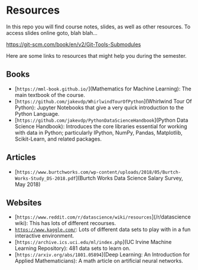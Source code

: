 # Resources

In this repo you will find course notes, slides, as well as other resources. To access slides online goto, blah blah...

https://git-scm.com/book/en/v2/Git-Tools-Submodules

Here are some links to resources that might help you during the semester. 

## Books

- [`https://mml-book.github.io/`](Mathematics for Machine Learning): The main textbook of the course.
- [`https://github.com/jakevdp/WhirlwindTourOfPython`](Whirlwind Tour Of Python): Jupyter Notebooks that give a very quick introduction to the Python Language.
- [`https://github.com/jakevdp/PythonDataScienceHandbook`](Python Data Science Handbook): Introduces the core libraries essential for working with data in Python; particularly IPython, NumPy, Pandas, Matplotlib, Scikit-Learn, and related packages.

## Articles

- [`https://www.burtchworks.com/wp-content/uploads/2018/05/Burtch-Works-Study_DS-2018.pdf`](Burtch Works Data Science Salary Survey, May 2018)

## Websites

- [`https://www.reddit.com/r/datascience/wiki/resources`](/r/datascience wiki): This has lots of different recourses. 
- [`https://www.kaggle.com/`](https://www.kaggle.com/): Lots of different data sets to play with in a fun interactive environment.
- [`https://archive.ics.uci.edu/ml/index.php`](UC Irvine Machine Learning Repository): 481 data sets to learn on. 
- [`https://arxiv.org/abs/1801.05894`](Deep Learning: An Introduction for Applied Mathematicians): A math article on artificial neural networks. 


